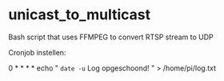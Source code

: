 # unicast_to_multicast
Bash script that uses FFMPEG to convert RTSP stream to UDP


Cronjob instellen:

0 * * * * echo " `date -u` Log opgeschoond! " > /home/pi/log.txt
